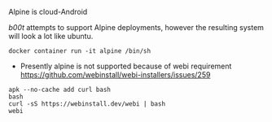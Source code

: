 Alpine is cloud-Android

_b00t_ attempts to support Alpine deployments, however
the resulting system will look a lot like ubuntu. 

```
docker container run -it alpine /bin/sh
```

* Presently alpine is not supported because of webi requirement
https://github.com/webinstall/webi-installers/issues/259

```
apk --no-cache add curl bash
bash 
curl -sS https://webinstall.dev/webi | bash
webi 
```


